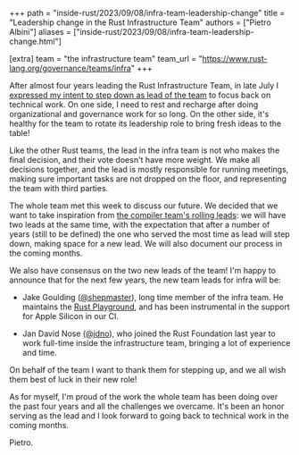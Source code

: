 +++
path = "inside-rust/2023/09/08/infra-team-leadership-change"
title = "Leadership change in the Rust Infrastructure Team"
authors = ["Pietro Albini"]
aliases = ["inside-rust/2023/09/08/infra-team-leadership-change.html"]

[extra]
team = "the infrastructure team"
team_url = "https://www.rust-lang.org/governance/teams/infra"
+++

After almost four years leading the Rust Infrastructure Team, in late July I
[expressed my intent to step down as lead of the team][resign] to focus back on
technical work. On one side, I need to rest and recharge after doing
organizational and governance work for so long. On the other side, it's healthy
for the team to rotate its leadership role to bring fresh ideas to the table!

Like the other Rust teams, the lead in the infra team is not who makes the
final decision, and their vote doesn't have more weight. We make all decisions
together, and the lead is mostly responsible for running meetings, making sure
important tasks are not dropped on the floor, and representing the team with
third parties.

The whole team met this week to discuss our future. We decided that we want to
take inspiration from [the compiler team's rolling leads][compiler]: we will
have two leads at the same time, with the expectation that after a number of
years (still to be defined) the one who served the most time as lead will step
down, making space for a new lead. We will also document our process in the
coming months.

We also have consensus on the two new leads of the team! I'm happy to announce
that for the next few years, the new team leads for infra will be:

* Jake Goulding ([@shepmaster]), long time member of the infra team. He
  maintains the [Rust Playground][play], and has been instrumental in the
  support for Apple Silicon in our CI.

* Jan David Nose ([@jdno]), who joined the Rust Foundation last year to work
  full-time inside the infrastructure team, bringing a lot of experience and
  time.

On behalf of the team I want to thank them for stepping up, and we all wish
them best of luck in their new role!

As for myself, I'm proud of the work the whole team has been doing over the
past four years and all the challenges we overcame. It's been an honor serving
as the lead and I look forward to going back to technical work in the coming
months.

Pietro.

[resign]: https://rust-lang.zulipchat.com/#narrow/stream/242791-t-infra/topic/team.20leadership/near/380328076
[compiler]: https://rust-lang.github.io/rfcs/3262-compiler-team-rolling-leads.html
[play]: https://play.rust-lang.org
[@shepmaster]: https://github.com/shepmaster
[@jdno]: https://github.com/jdno
